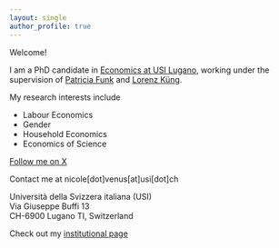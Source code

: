 ```yaml
---
layout: single
author_profile: true
---
```

Welcome! 

I am a PhD candidate in [Economics at USI Lugano](https://idep.usi.ch/), working under the supervision of [Patricia Funk](https://sites.google.com/site/patriciafelicitasfunk/patricia-funks-research-webpage) and [Lorenz Küng](https://lorenzkueng.droppages.com/). 

My research interests include 
- Labour Economics
- Gender
- Household Economics 
- Economics of Science

[Follow me on X](https://twitter.com/nemo18383912600)

Contact me at nicole[dot]venus[at]usi[dot]ch

Università della Svizzera italiana (USI) <br>
Via Giuseppe Buffi 13 <br>
CH-6900 Lugano TI, Switzerland <br>

Check out my [institutional page](https://search.usi.ch/en/people/61d134707784d938a07ec3bc2493e0d6/venus-nicole)
